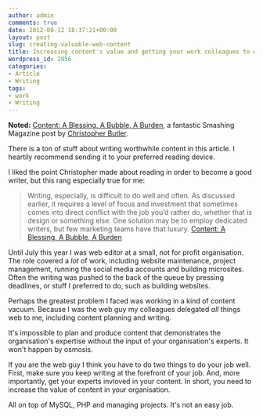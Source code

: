 ```yaml
---
author: admin
comments: true
date: 2012-08-12 18:37:21+00:00
layout: post
slug: creating-valuable-web-content
title: Increasing content's value and getting your work colleagues to write
wordpress_id: 2856
categories:
- Article
- Writing
tags:
- work
- Writing
---
```


**Noted:** [Content: A Blessing, A Bubble, A Burden](http://www.smashingmagazine.com/2012/08/07/content-blessing-bubble-burden/), a fantastic Smashing Magazine post by [Christopher Butler](http://www.newfangled.com/chris_butler_blog).





There is a ton of stuff about writing worthwhile content in this article. I heartily recommend sending it to your preferred reading device.





I liked the point Christopher made about reading in order to become a good writer, but this rang especially true for me:





> 
  
> 
> Writing, especially, is difficult to do well and often. As discussed earlier, it requires a level of focus and investment that sometimes comes into direct conflict with the job you’d rather do, whether that is design or something else. One solution may be to employ dedicated writers, but few marketing teams have that luxury. [Content: A Blessing, A Bubble, A Burden](http://www.smashingmagazine.com/2012/08/07/content-blessing-bubble-burden/)
> 
> 






Until July this year I was web editor at a small, not for profit organisation. The role covered a _lot_ of work, including website maintenance, project management, running the social media accounts and building microsites. Often the writing was pushed to the back of the queue by pressing deadlines, or stuff I preferred to do, such as building websites.





Perhaps the greatest problem I faced was working in a kind of content vacuum. Because I was the web guy my colleagues delegated _all_ things web to me, including content planning and writing.





It's impossible to plan and produce content that demonstrates the organisation's expertise without the input of your organisation's experts. It won't happen by osmosis.





If you are the web guy I think you have to do two things to do your job well. First, make sure you keep writing at the forefront of your job. And, more importantly, get your experts invloved in your content. In short, you need to increase the value of content in your organisation.





All on top of MySQL, PHP and managing projects. It's not an easy job.
